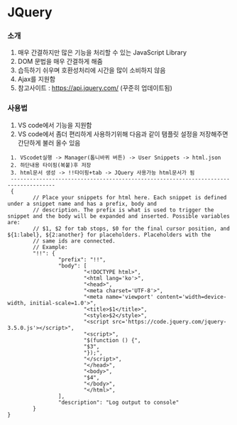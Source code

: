 # JQuery

### 소개

1. 매우 간결하지만 많은 기능을 처리할 수 있는  JavaScript Library 
2. DOM 문법을 매우 간결하게 해줌
3. 습득하기 쉬우며 호환성처리에 시간을 많이 소비하지 않음
4. Ajax를 지원함
5. 참고사이트 : https://api.jquery.com/ (꾸준히 업데이트됨)



### 사용법



1. VS code에서 기능을 지원함
2. VS code에서 좀더 편리하게 사용하기위해 다음과 같이 탬플릿 설정을 저장해주면 간단하게 불러 올수 있음

```
 1. VScodet실행 -> Manager(톱니바퀴 버튼) -> User Snippets -> html.json
 2. 하단내용 타이핑(복붙)후 저장
 3. html문서 생성 -> !!타이핑+tab -> JQuery 사용가능 html문서가 됨
 ------------------------------------------------------------------------------------
 {
        // Place your snippets for html here. Each snippet is defined under a snippet name and has a prefix, body and 
        // description. The prefix is what is used to trigger the snippet and the body will be expanded and inserted. Possible variables are:
        // $1, $2 for tab stops, $0 for the final cursor position, and ${1:label}, ${2:another} for placeholders. Placeholders with the 
        // same ids are connected.
        // Example:
        "!!": {
                "prefix": "!!",
                "body": [
                        "<!DOCTYPE html>",
                        "<html lang='ko'>",
                        "<head>",
                        "<meta charset='UTF-8'>",
                        "<meta name='viewport' content='width=device-width, initial-scale=1.0'>",
                        "<title>$1</title>",
                        "<style>$2</style>",
                        "<script src='https://code.jquery.com/jquery-3.5.0.js'></script>",
                        "<script>",
                        "$(function () {",
                        "$3",
                        "});",
                        "</script>",
                        "</head>",
                        "<body>",
                        "$4",
                        "</body>",
                        "</html>",
                ],
                "description": "Log output to console"
        }
}
```



